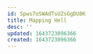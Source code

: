 ```yaml
---
id: Spws7oSWAdTsUZsGgDU8K
title: Mapping Hell
desc: ''
updated: 1643723096366
created: 1643723096366
---
```


